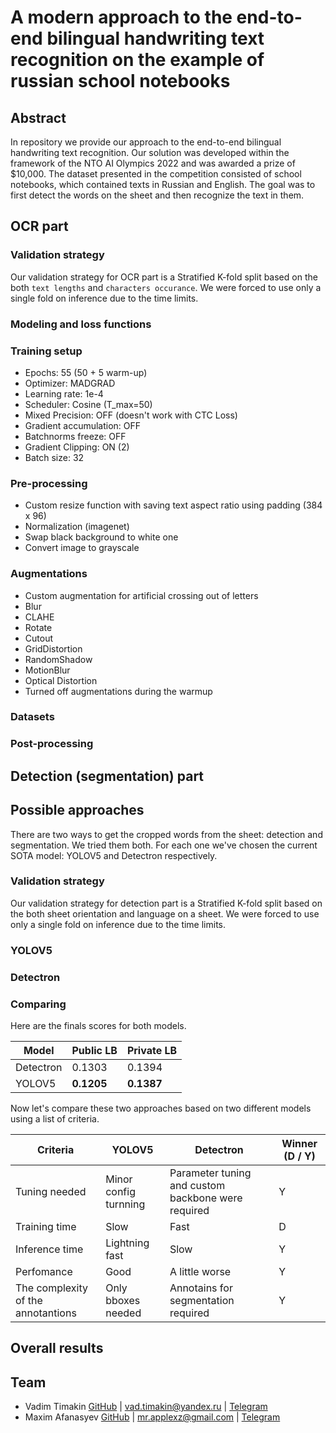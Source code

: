 # A modern approach to the end-to-end bilingual handwriting text recognition on the example of russian school notebooks

## Abstract
In repository we provide our approach to the end-to-end bilingual handwriting text recognition. Our solution was developed within the framework of the NTO AI Olympics 2022 and was awarded a prize of $10,000. The dataset presented in the competition consisted of school notebooks, which contained texts in Russian and English. The goal was to first detect the words on the sheet and then recognize the text in them.

## OCR part

### Validation strategy
Our validation strategy for OCR part is a Stratified K-fold split based on the both `text lengths` and `characters occurance`. We were forced to use only a single fold on inference due to the time limits.

### Modeling and loss functions

### Training setup
- Epochs: 55 (50 + 5 warm-up)
- Optimizer: MADGRAD
- Learning rate: 1e-4
- Scheduler: Cosine (T_max=50)
- Mixed Precision: OFF (doesn't work with CTC Loss)
- Gradient accumulation: OFF 
- Batchnorms freeze: OFF
- Gradient Clipping: ON (2)
- Batch size: 32

### Pre-processing
- Custom resize function with saving text aspect ratio using padding (384 x 96)
- Normalization (imagenet)
- Swap black background to white one
- Convert image to grayscale

### Augmentations
- Custom augmentation for artificial crossing out of letters
- Blur
- CLAHE 
- Rotate 
- Cutout 
- GridDistortion 
- RandomShadow
- MotionBlur
- Optical Distortion
- Turned off augmentations during the warmup  

### Datasets

### Post-processing

## Detection (segmentation) part

## Possible approaches
There are two ways to get the cropped words from the sheet: detection and segmentation. We tried them both. For each one we've chosen the current SOTA model: YOLOV5 and Detectron respectively.

### Validation strategy
Our validation strategy for detection part is a Stratified K-fold split based on the both sheet orientation and language on a sheet. We were forced to use only a single fold on inference due to the time limits.

### YOLOV5

### Detectron

### Comparing

Here are the finals scores for both models.

| Model | Public LB | Private LB |
| --- | --- | --- | 
| Detectron | 0.1303  | 0.1394 |
| YOLOV5  | **0.1205** | **0.1387** |

Now let's compare these two approaches based on two different models using a list of criteria.

| Criteria | YOLOV5 | Detectron | Winner (D / Y) |
| --- | --- | --- | --- | 
| Tuning needed  | Minor config turnning | Parameter tuning and custom backbone were required | Y | 
| Training time | Slow | Fast | D | 
| Inference time | Lightning fast | Slow | Y | 
| Perfomance | Good | A little worse | Y | 
| The complexity of the annotantions | Only bboxes needed | Annotains for segmentation required | Y | 

## Overall results

## Team
- Vadim Timakin [GitHub](https://github.com/t0efL) | vad.timakin@yandex.ru | [Telegram](https://t.me/mrapplexz)
- Maxim Afanasyev [GitHub](https://github.com/mrapplexz) | mr.applexz@gmail.com | [Telegram](https://t.me/t0efL)
